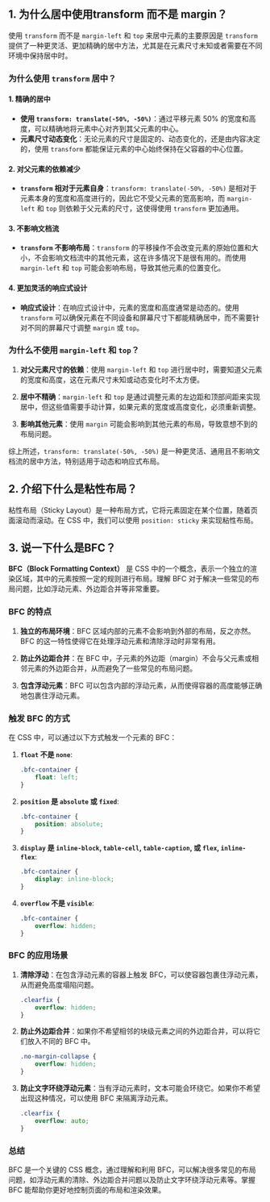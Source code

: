 ## 1. 为什么居中使用transform 而不是 margin？
使用 `transform` 而不是 `margin-left` 和 `top` 来居中元素的主要原因是 `transform` 提供了一种更灵活、更加精确的居中方法，尤其是在元素尺寸未知或者需要在不同环境中保持居中时。

### 为什么使用 `transform` 居中？

#### 1. 精确的居中
- **使用 `transform: translate(-50%, -50%)`**：通过平移元素 50% 的宽度和高度，可以精确地将元素中心对齐到其父元素的中心。
- **元素尺寸动态变化**：无论元素的尺寸是固定的、动态变化的，还是由内容决定的，使用 `transform` 都能保证元素的中心始终保持在父容器的中心位置。

#### 2. 对父元素的依赖减少
- **`transform` 相对于元素自身**：`transform: translate(-50%, -50%)` 是相对于元素本身的宽度和高度进行的，因此它不受父元素的宽高影响，而 `margin-left` 和 `top` 则依赖于父元素的尺寸，这使得使用 `transform` 更加通用。
  
#### 3. 不影响文档流
- **`transform` 不影响布局**：`transform` 的平移操作不会改变元素的原始位置和大小，不会影响文档流中的其他元素，这在许多情况下是很有用的。而使用 `margin-left` 和 `top` 可能会影响布局，导致其他元素的位置变化。

#### 4. 更加灵活的响应式设计
- **响应式设计**：在响应式设计中，元素的宽度和高度通常是动态的。使用 `transform` 可以确保元素在不同设备和屏幕尺寸下都能精确居中，而不需要针对不同的屏幕尺寸调整 `margin` 或 `top`。

### 为什么不使用 `margin-left` 和 `top`？

1. **对父元素尺寸的依赖**：使用 `margin-left` 和 `top` 进行居中时，需要知道父元素的宽度和高度，这在元素尺寸未知或动态变化时不太方便。
  
2. **居中不精确**：`margin-left` 和 `top` 是通过调整元素的左边距和顶部间距来实现居中，但这些值需要手动计算，如果元素的宽度或高度变化，必须重新调整。

3. **影响其他元素**：使用 `margin` 可能会影响到其他元素的布局，导致意想不到的布局问题。

综上所述，`transform: translate(-50%, -50%)` 是一种更灵活、通用且不影响文档流的居中方法，特别适用于动态和响应式布局。


## 2. 介绍下什么是粘性布局？
粘性布局（Sticky Layout）是一种布局方式，它将元素固定在某个位置，随着页面滚动而滚动。在 CSS 中，我们可以使用 `position: sticky` 来实现粘性布局。

## 3. 说一下什么是BFC？
**BFC（Block Formatting Context）** 是 CSS 中的一个概念，表示一个独立的渲染区域，其中的元素按照一定的规则进行布局。理解 BFC 对于解决一些常见的布局问题，比如浮动元素、外边距合并等非常重要。

### BFC 的特点

1. **独立的布局环境**：BFC 区域内部的元素不会影响到外部的布局，反之亦然。BFC 的这一特性使得它在处理浮动元素和清除浮动时非常有用。

2. **防止外边距合并**：在 BFC 中，子元素的外边距（margin）不会与父元素或相邻元素的外边距合并，从而避免了一些常见的布局问题。

3. **包含浮动元素**：BFC 可以包含内部的浮动元素，从而使得容器的高度能够正确地包裹住浮动元素。

### 触发 BFC 的方式

在 CSS 中，可以通过以下方式触发一个元素的 BFC：

1. **`float` 不是 `none`**:
    ```css
    .bfc-container {
        float: left;
    }
    ```

2. **`position` 是 `absolute` 或 `fixed`**:
    ```css
    .bfc-container {
        position: absolute;
    }
    ```

3. **`display` 是 `inline-block`, `table-cell`, `table-caption`, 或 `flex`, `inline-flex`**:
    ```css
    .bfc-container {
        display: inline-block;
    }
    ```

4. **`overflow` 不是 `visible`**:
    ```css
    .bfc-container {
        overflow: hidden;
    }
    ```

### BFC 的应用场景

1. **清除浮动**：在包含浮动元素的容器上触发 BFC，可以使容器包裹住浮动元素，从而避免高度塌陷问题。
    ```css
    .clearfix {
        overflow: hidden;
    }
    ```

2. **防止外边距合并**：如果你不希望相邻的块级元素之间的外边距合并，可以将它们放入不同的 BFC 中。
    ```css
    .no-margin-collapse {
        overflow: hidden;
    }
    ```

3. **防止文字环绕浮动元素**：当有浮动元素时，文本可能会环绕它。如果你不希望出现这种情况，可以使用 BFC 来隔离浮动元素。
    ```css
    .clearfix {
        overflow: auto;
    }
    ```

### 总结

BFC 是一个关键的 CSS 概念，通过理解和利用 BFC，可以解决很多常见的布局问题，如浮动元素的清除、外边距合并问题以及防止文字环绕浮动元素等。掌握 BFC 能帮助你更好地控制页面的布局和渲染效果。
